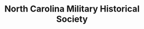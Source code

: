 ---
layout: repo
title: "North Carolina Military Historical Society"
id: 4557
permalink: repos/4557/
---